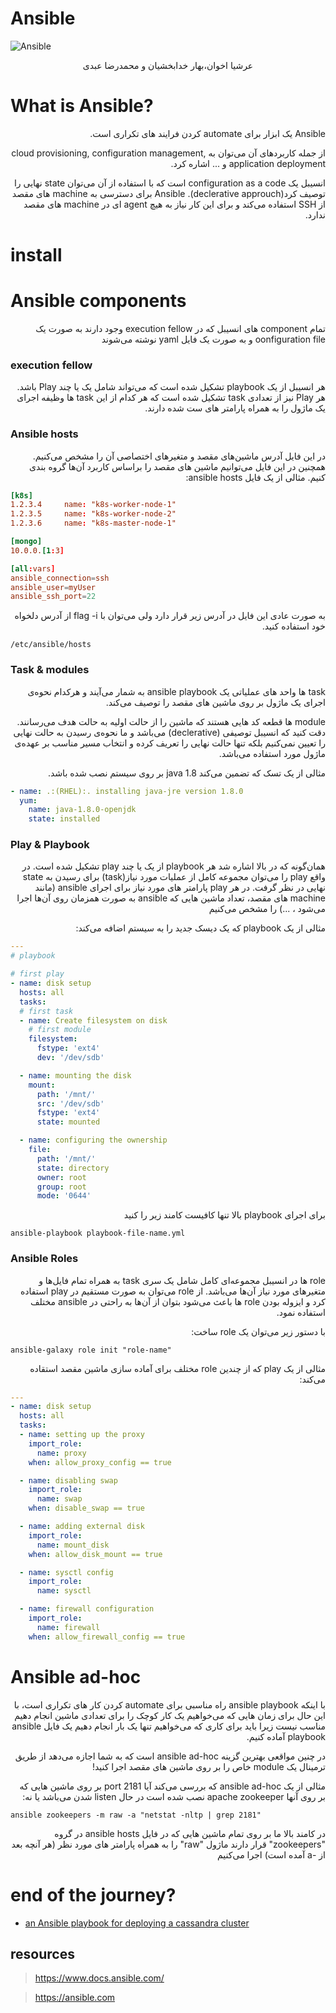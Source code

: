 # Ansible


<p align=center>

![Ansible](https://cdn.freebiesupply.com/logos/large/2x/ansible-logo-png-transparent.png)

</p>

<p align='center'>
 عرشیا اخوان،بهار خدابخشیان و محمدرضا عبدی

</p>

# What is Ansible?
<p dir="rtl" style="position:right;">
Ansible یک ابزار برای automate  کردن فرایند های تکراری است.
</p>
<p dir="rtl" style="position:right;">
از جمله کاربرد‌های آن می‌توان به cloud provisioning, configuration management, application deployment و ... اشاره کرد.
</p>
<p dir="rtl" style="position:right;">
انسیبل یک configuration as a code است که با استفاده از آن می‌توان state نهایی را توصیف کرد(declerative approuch).
Ansible برای دسترسی به machine های مقصد از SSH استفاده می‌کند و برای این کار نیاز به هیچ agent ای در machine های مقصد ندارد.
</p>

# install


# Ansible components
<p dir="rtl" style="position:right;">
تمام component های انسیبل که در execution fellow وجود دارند به صورت یک oonfiguration file و به صورت یک فایل yaml نوشته می‌شوند

### execution fellow

<p dir="rtl" style="position:right;">
هر انسیبل از یک playbook تشکیل شده است که می‌تواند شامل یک یا چند Play باشد. 
هر Play نیز از تعدادی task تشکیل شده است که هر کدام از این task ها وظیفه اجرای یک ماژول را به همراه پارامتر های ست شده دارند.

### Ansible hosts
<p dir="rtl" style="position:right;">
در این فایل آدرس ماشین‌های مقصد و متغیر‌های اختصاصی آن را مشخص می‌کنیم.
همچنین در این فایل می‌توانیم  ماشین های مقصد را براساس کاربرد آن‌ها گروه بندی کنیم.
مثالی از یک فایل ansible hosts:

```toml
[k8s]
1.2.3.4     name: "k8s-worker-node-1"
1.2.3.5     name: "k8s-worker-node-2"
1.2.3.6     name: "k8s-master-node-1"

[mongo]
10.0.0.[1:3]

[all:vars]
ansible_connection=ssh
ansible_user=myUser
ansible_ssh_port=22
```
<p dir="rtl" style="position:right;">
 به صورت عادی این فایل در آدرس زیر قرار دارد ولی می‌توان با flag -i از آدرس دلخواه خود استفاده کنید. 

```/etc/ansible/hosts```

### Task & modules
<p dir="rtl" style="position:right;">
task ها واحد های عملیاتی یک ansible playbook به شمار  می‌آیند و هرکدام نحوه‌ی اجرای یک ماژول بر روی ماشین های مقصد را توصیف می‌کند.
<p dir="rtl" style="position:right;">
module ها قطعه کد هایی هستند که ماشین را از حالت اولیه به حالت هدف می‌رسانند.
دقت کنید که انسیبل توصیفی (declerative) می‌باشد و ما نحوه‌ی رسیدن به حالت نهایی را تعیین نمی‌کنیم بلکه تنها حالت نهایی را تعریف کرده و انتخاب مسیر مناسب بر عهده‌ی ماژول مورد استفاده می‌باشد.

<p dir="rtl" style="position:right;">
مثالی از یک تسک که تضمین می‌کند java 1.8 بر روی سیستم نصب شده باشد.

```yaml
- name: .:(RHEL):. installing java-jre version 1.8.0
  yum:
    name: java-1.8.0-openjdk
    state: installed
```

### Play & Playbook
<p dir="rtl" style="position:right;">
همان‌گونه که در بالا اشاره شد هر playbook از یک یا چند play تشکیل شده است.
در واقع play را می‌توان مجموعه کامل از عملیات مورد نیاز(task) برای رسیدن به state نهایی در نظر گرفت.
در هر play پارامتر های مورد نیاز برای اجرای ansible (مانند machine های مقصد، تعداد ماشین هایی که ansible  به صورت همزمان روی آن‌ها اجرا می‌شود ، ...) را مشخص می‌کنیم

<p dir="rtl" style="position:right;">
مثالی از یک playbook که یک دیسک جدید را به سیستم اضافه می‌کند:

```yaml
---
# playbook

# first play
- name: disk setup
  hosts: all
  tasks:
  # first task
  - name: Create filesystem on disk
    # first module
    filesystem:
      fstype: 'ext4'
      dev: '/dev/sdb'

  - name: mounting the disk
    mount:
      path: '/mnt/'
      src: '/dev/sdb'
      fstype: 'ext4'
      state: mounted

  - name: configuring the ownership
    file:
      path: '/mnt/'
      state: directory
      owner: root
      group: root
      mode: '0644'

```
<p dir="rtl" style="position:right;">
برای اجرای playbook بالا تنها کافیست کامند زیر را کنید

```
ansible-playbook playbook-file-name.yml 
```



### Ansible Roles
<p dir="rtl" style="position:right;">
role ها در انسیبل مجموعه‌ای کامل شامل یک سری task به همراه تمام فایل‌ها و متغیر‌های مورد نیاز آن‌ها می‌باشد.
از role می‌توان به صورت مستقیم در play استفاده کرد و ایزوله بودن role ها باعث می‌شود بتوان از آن‌ها به راحتی در ansible مختلف استفاده نمود.

<p dir="rtl" style="position:right;">
با دستور زیر می‌توان یک role ساخت:

```
ansible-galaxy role init "role-name"
```
<p dir="rtl" style="position:right;">
مثالی از یک play که از چندین role مختلف برای آماده سازی ماشین مقصد استقاده می‌کند:

```yaml
---
- name: disk setup
  hosts: all
  tasks:
  - name: setting up the proxy
    import_role:
      name: proxy
    when: allow_proxy_config == true

  - name: disabling swap
    import_role:
      name: swap
    when: disable_swap == true

  - name: adding external disk
    import_role:
      name: mount_disk
    when: allow_disk_mount == true

  - name: sysctl config
    import_role:
      name: sysctl

  - name: firewall configuration
    import_role:
      name: firewall
    when: allow_firewall_config == true
```

# Ansible ad-hoc
<p dir="rtl" style="position:right;">
با اینکه ansible playbook راه مناسبی برای automate کردن کار های تکراری است، با این حال برای زمان هایی که می‌خواهیم یک کار کوچک را برای تعدادی ماشین انجام دهیم مناسب نیست زیرا باید برای کاری که می‌خواهیم تنها یک بار انجام دهیم یک فایل ansible playbook آماده کنیم.

<p dir="rtl" style="position:right;">
در چنین مواقعی بهترین گزینه ansible ad-hoc است که به شما اجازه می‌دهد از طریق ترمینال یک module خاص را بر روی ماشین های مقصد اجرا کنید!

<p dir="rtl" style="position:right;">
مثالی از یک ansible ad-hoc که بررسی می‌کند آیا port 2181 بر روی ماشین هایی که بر روی آنها apache zookeeper نصب شده است در حال listen شدن می‌باشد یا نه:

```
ansible zookeepers -m raw -a "netstat -nltp | grep 2181"
```
<p dir="rtl" style="position:right;">
در کامند بالا ما بر روی تمام ماشین هایی که در فایل ansible hosts در گروه "zookeepers" قرار دارند ماژول "raw" را به همراه پارامتر های مورد نظر (هر آنچه بعد از -a آمده است) اجرا می‌کنیم


# end of the journey?

+ [an Ansible playbook for deploying a cassandra cluster](./cassandra/README.md)

## resources
>https://www.docs.ansible.com/

>https://ansible.com
